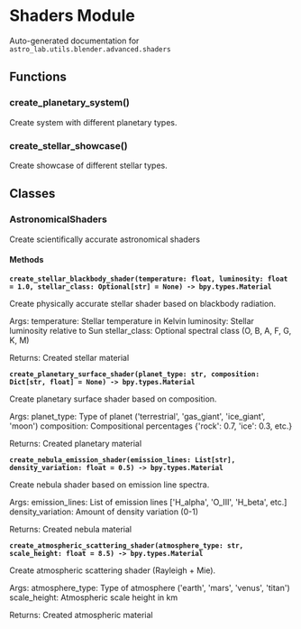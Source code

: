 # Shaders Module

Auto-generated documentation for `astro_lab.utils.blender.advanced.shaders`

## Functions

### create_planetary_system()

Create system with different planetary types.

### create_stellar_showcase()

Create showcase of different stellar types.

## Classes

### AstronomicalShaders

Create scientifically accurate astronomical shaders

#### Methods

**`create_stellar_blackbody_shader(temperature: float, luminosity: float = 1.0, stellar_class: Optional[str] = None) -> bpy.types.Material`**

Create physically accurate stellar shader based on blackbody radiation.

Args:
temperature: Stellar temperature in Kelvin
luminosity: Stellar luminosity relative to Sun
stellar_class: Optional spectral class (O, B, A, F, G, K, M)

Returns:
Created stellar material

**`create_planetary_surface_shader(planet_type: str, composition: Dict[str, float] = None) -> bpy.types.Material`**

Create planetary surface shader based on composition.

Args:
planet_type: Type of planet ('terrestrial', 'gas_giant', 'ice_giant', 'moon')
composition: Compositional percentages {'rock': 0.7, 'ice': 0.3, etc.}

Returns:
Created planetary material

**`create_nebula_emission_shader(emission_lines: List[str], density_variation: float = 0.5) -> bpy.types.Material`**

Create nebula shader based on emission line spectra.

Args:
emission_lines: List of emission lines ['H_alpha', 'O_III', 'H_beta', etc.]
density_variation: Amount of density variation (0-1)

Returns:
Created nebula material

**`create_atmospheric_scattering_shader(atmosphere_type: str, scale_height: float = 8.5) -> bpy.types.Material`**

Create atmospheric scattering shader (Rayleigh + Mie).

Args:
atmosphere_type: Type of atmosphere ('earth', 'mars', 'venus', 'titan')
scale_height: Atmospheric scale height in km

Returns:
Created atmospheric material
